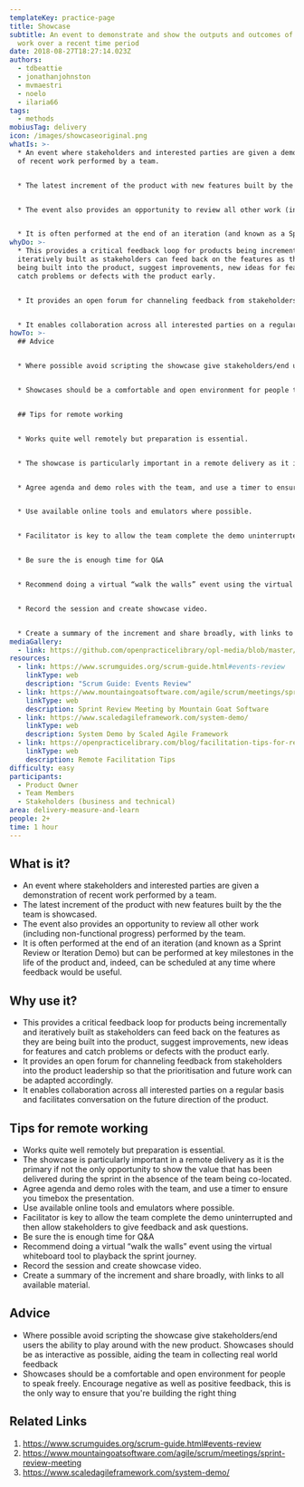 ```yaml
---
templateKey: practice-page
title: Showcase
subtitle: An event to demonstrate and show the outputs and outcomes of a team's
  work over a recent time period
date: 2018-08-27T18:27:14.023Z
authors:
  - tdbeattie
  - jonathanjohnston
  - mvmaestri
  - noelo
  - ilaria66
tags:
  - methods
mobiusTag: delivery
icon: /images/showcaseoriginal.png
whatIs: >-
  * An event where stakeholders and interested parties are given a demonstration
  of recent work performed by a team.


  * The latest increment of the product with new features built by the the team is showcased.


  * The event also provides an opportunity to review all other work (including non-functional progress) performed by the team.


  * It is often performed at the end of an iteration (and known as a Sprint Review or Iteration Demo) but can be performed at key milestones in the life of the product and, indeed, can be scheduled at any time where feedback would be useful.
whyDo: >-
  * This provides a critical feedback loop for products being incrementally and
  iteratively built as stakeholders can feed back on the features as they are
  being built into the product, suggest improvements, new ideas for features and
  catch problems or defects with the product early.


  * It provides an open forum for channeling feedback from stakeholders into the product leadership so that the prioritisation and future work can be adapted accordingly.


  * It enables collaboration across all interested parties on a regular basis and facilitates conversation on the future direction of the product.
howTo: >-
  ## Advice


  * Where possible avoid scripting the showcase give stakeholders/end users the ability to play around with the new product. Showcases should be as interactive as possible, aiding the team in collecting real world feedback


  * Showcases should be a comfortable and open environment for people to speak freely. Encourage negative as well as positive feedback, this is the only way to ensure that you're building the right thing


  ## Tips for remote working


  * Works quite well remotely but preparation is essential.


  * The showcase is particularly important in a remote delivery as it is the primary if not the only opportunity to show the value that has been delivered during the sprint in the absence of the team being co-located.


  * Agree agenda and demo roles with the team, and use a timer to ensure you timebox the presentation.


  * Use available online tools and emulators where possible.


  * Facilitator is key to allow the team complete the demo uninterrupted and then allow stakeholders to give feedback and ask questions.


  * Be sure the is enough time for Q&A


  * Recommend doing a virtual “walk the walls” event using the virtual whiteboard tool to playback the sprint journey.


  * Record the session and create showcase video.


  * Create a summary of the increment and share broadly, with links to all available material.
mediaGallery:
  - link: https://github.com/openpracticelibrary/opl-media/blob/master/images/Showcase.png?raw=true
resources:
  - link: https://www.scrumguides.org/scrum-guide.html#events-review
    linkType: web
    description: "Scrum Guide: Events Review"
  - link: https://www.mountaingoatsoftware.com/agile/scrum/meetings/sprint-review-meeting
    linkType: web
    description: Sprint Review Meeting by Mountain Goat Software
  - link: https://www.scaledagileframework.com/system-demo/
    linkType: web
    description: System Demo by Scaled Agile Framework
  - link: https://openpracticelibrary.com/blog/facilitation-tips-for-remote-sessions/
    linkType: web
    description: Remote Facilitation Tips
difficulty: easy
participants:
  - Product Owner
  - Team Members
  - Stakeholders (business and technical)
area: delivery-measure-and-learn
people: 2+
time: 1 hour
---
```

## What is it?

- An event where stakeholders and interested parties are given a demonstration of recent work performed by a team.
- The latest increment of the product with new features built by the the team is showcased.
- The event also provides an opportunity to review all other work (including non-functional progress) performed by the team.
- It is often performed at the end of an iteration (and known as a Sprint Review or Iteration Demo) but can be performed at key milestones in the life of the product and, indeed, can be scheduled at any time where feedback would be useful.

## Why use it?

- This provides a critical feedback loop for products being incrementally and iteratively built as stakeholders can feed back on the features as they are being built into the product, suggest improvements, new ideas for features and catch problems or defects with the product early.
- It provides an open forum for channeling feedback from stakeholders into the product leadership so that the prioritisation and future work can be adapted accordingly.
- It enables collaboration across all interested parties on a regular basis and facilitates conversation on the future direction of the product.

## Tips for remote working

- Works quite well remotely but preparation is essential.
- The showcase is particularly important in a remote delivery as it is the primary if not the only opportunity to show the value that has been delivered during the sprint in the absence of the team being co-located.
- Agree agenda and demo roles with the team, and use a timer to ensure you timebox the presentation.
- Use available online tools and emulators where possible.
- Facilitator is key to allow the team complete the demo uninterrupted and then allow stakeholders to give feedback and ask questions.
- Be sure the is enough time for Q&A
- Recommend doing a virtual “walk the walls” event using the virtual whiteboard tool to playback the sprint journey.
- Record the session and create showcase video.
- Create a summary of the increment and share broadly, with links to all available material.

## Advice

- Where possible avoid scripting the showcase give stakeholders/end users the ability to play around with the new product. Showcases should be as interactive as possible, aiding the team in collecting real world feedback
- Showcases should be a comfortable and open environment for people to speak freely. Encourage negative as well as positive feedback, this is the only way to ensure that you're building the right thing

## Related Links

1. https://www.scrumguides.org/scrum-guide.html#events-review
2. https://www.mountaingoatsoftware.com/agile/scrum/meetings/sprint-review-meeting
3. https://www.scaledagileframework.com/system-demo/
